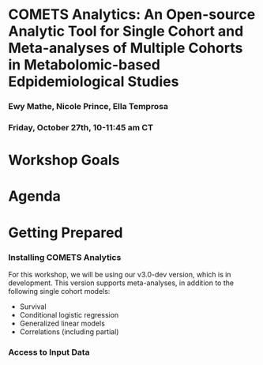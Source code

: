 # COMETS Analytics: An Open-source Analytic Tool for Single Cohort and Meta-analyses of Multiple Cohorts in Metabolomic-based Edpidemiological Studies

### Ewy Mathe, Nicole Prince, Ella Temprosa
### Friday, October 27th, 10-11:45 am CT

# Workshop Goals



# Agenda


# Getting Prepared
### Installing COMETS Analytics
For this workshop, we will be using our v3.0-dev version, which is in development.  This version supports meta-analyses, in addition to the following single cohort models:
- Survival
- Conditional logistic regression 
- Generalized linear models
- Correlations (including partial) 

### Access to Input Data
